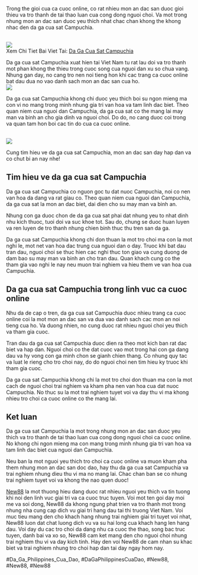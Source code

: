 <p>Trong the gioi cua ca cuoc online, co rat nhieu mon an dac san duoc gioi thieu va tro thanh de tai thao luan cua cong dong nguoi choi. Va mot trong nhung mon an dac san duoc yeu thich nhat chac chan khong the khong nhac den da ga cua sat Campuchia.</p><br><img src="https://new88n.net/wp-content/uploads/2025/04/Da-Ga-Cua-Sat-Campuchia-Trai-Nghiem-Doc-Dao-Va-Kich-Tinh.png"></br>
Xem Chi Tiet Bai Viet Tai: <a href="https://new88n.net/da-ga-cua-sat-campuchia/">Da Ga Cua Sat Campuchia</a><p>Da ga cua sat Campuchia xuat hien tai Viet Nam tu rat lau doi va tro thanh mot phan khong the thieu trong cuoc song cua nguoi dan xu so chua vang. Nhung gan day, no cang tro nen noi tieng hon khi cac trang ca cuoc online bat dau dua no vao danh sach mon an dac san cua ho.<br><img src="https://new88n.net/wp-content/uploads/2025/04/Cac-loai-cua-sat-pho-bien-trong-da-ga-Campuchia.png"></br><p>Da ga cua sat Campuchia khong chi duoc yeu thich boi su ngon mieng ma con vi no mang trong minh nhung gia tri van hoa va tam linh dac biet. Theo quan niem cua nguoi dan Campuchia, da ga cua sat co the mang lai may man va binh an cho gia dinh va nguoi choi. Do do, no cang duoc coi trong va quan tam hon boi cac tin do cua ca cuoc online.</p><br><img src="https://new88n.net/wp-content/uploads/2025/04/Lich-su-va-su-phat-trien-cua-da-ga-cua-sat-Campuchia.png"></br><p>Cung tim hieu ve da ga cua sat Campuchia, mon an dac san day hap dan va co chut bi an nay nhe!<h2>Tim hieu ve da ga cua sat Campuchia</h2><p>Da ga cua sat Campuchia co nguon goc tu dat nuoc Campuchia, noi co nen van hoa da dang va rat giau co. Theo quan niem cua nguoi dan Campuchia, da ga cua sat la mon an dac biet, dai dien cho su may man va binh an.</p><p>Nhung con ga duoc chon de da ga cua sat phai dat nhung yeu to nhat dinh nhu kich thuoc, tuoi doi va suc khoe tot. Sau do, chung se duoc huan luyen va ren luyen de tro thanh nhung chien binh thuc thu tren san da ga.<p>Da ga cua sat Campuchia khong chi don thuan la mot tro choi ma con la mot nghi le, mot net van hoa dac trung cua nguoi dan o day. Truoc khi bat dau tran dau, nguoi choi se thuc hien cac nghi thuc ton giao va cung duong de dam bao su may man va binh an cho tran dau. Quan khach cung co the tham gia vao nghi le nay neu muon trai nghiem va hieu them ve van hoa cua Campuchia.</p><h2>Da ga cua sat Campuchia trong linh vuc ca cuoc online</h2><p>Nhu da de cap o tren, da ga cua sat Campuchia duoc nhieu trang ca cuoc online coi la mot mon an dac san va dua vao danh sach cac mon an noi tieng cua ho. Va duong nhien, no cung duoc rat nhieu nguoi choi yeu thich va tham gia cuoc.</p><p>Tran dau da ga cua sat Campuchia duoc dien ra theo mot kich ban rat dac biet va hap dan. Nguoi choi co the dat cuoc vao mot trong hai con ga dang dau va hy vong con ga minh chon se gianh chien thang. Co nhung quy tac va luat le rieng cho tro choi nay, do do nguoi choi nen tim hieu ky truoc khi tham gia cuoc.</p><p>Da ga cua sat Campuchia khong chi la mot tro choi don thuan ma con la mot cach de nguoi choi trai nghiem va kham pha nen van hoa cua dat nuoc Campuchia. No thuc su la mot trai nghiem tuyet voi va day thu vi ma khong nhieu tro choi ca cuoc online co the mang lai.</p><h2>Ket luan</h2><p>Da ga cua sat Campuchia la mot trong nhung mon an dac san duoc yeu thich va tro thanh de tai thao luan cua cong dong nguoi choi ca cuoc online. No khong chi ngon mieng ma con mang trong minh nhung gia tri van hoa va tam linh dac biet cua nguoi dan Campuchia.</p><p>Neu ban la mot nguoi yeu thich tro choi ca cuoc online va muon kham pha them nhung mon an dac san doc dao, hay thu da ga cua sat Campuchia va trai nghiem nhung dieu thu vi ma no mang lai. Chac chan ban se co nhung trai nghiem tuyet voi va khong the nao quen duoc!</p><p><a href="https://new88n.net/">New88</a> la mot thuong hieu dang duoc rat nhieu nguoi yeu thich va tin tuong khi noi den linh vuc giai tri va ca cuoc truc tuyen. Voi mot ten goi day moi me va soi dong, New88 da khong ngung phat trien va tro thanh mot trong nhung nha cung cap dich vu giai tri hang dau tai thi truong Viet Nam. Voi muc tieu mang den cho khach hang nhung trai nghiem giai tri tuyet voi nhat, New88 luon dat chat luong dich vu va su hai long cua khach hang len hang dau. Voi day du cac tro choi da dang nhu ca cuoc the thao, song bac truc tuyen, danh bai va xo so, New88 cam ket mang den cho nguoi choi nhung trai nghiem thu vi va day kich tinh. Hay den voi New88 de cam nhan su khac biet va trai nghiem nhung tro choi hap dan tai day ngay hom nay.</p>
#Da_Ga_Philippines_Cua_Dao, #DaGaPhilippinesCuaDao, #New88, #New88, #New88
